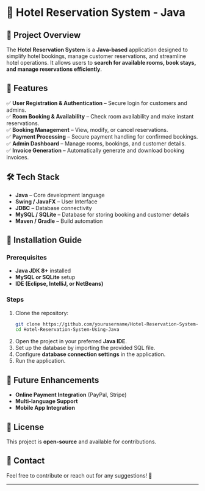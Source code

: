 
# 🏨 Hotel Reservation System - Java  

## 📌 Project Overview  
The **Hotel Reservation System** is a **Java-based** application designed to simplify hotel bookings, manage customer reservations, and streamline hotel operations. It allows users to **search for available rooms, book stays, and manage reservations efficiently**.  

## 🎯 Features  
✅ **User Registration & Authentication** – Secure login for customers and admins.  
✅ **Room Booking & Availability** – Check room availability and make instant reservations.  
✅ **Booking Management** – View, modify, or cancel reservations.  
✅ **Payment Processing** – Secure payment handling for confirmed bookings.  
✅ **Admin Dashboard** – Manage rooms, bookings, and customer details.  
✅ **Invoice Generation** – Automatically generate and download booking invoices.  

## 🛠️ Tech Stack  
- **Java** – Core development language  
- **Swing / JavaFX** – User Interface  
- **JDBC** – Database connectivity  
- **MySQL / SQLite** – Database for storing booking and customer details  
- **Maven / Gradle** – Build automation  

## 📲 Installation Guide  
### Prerequisites  
- **Java JDK 8+** installed  
- **MySQL or SQLite** setup  
- **IDE (Eclipse, IntelliJ, or NetBeans)**  

### Steps  
1. Clone the repository:  
   ```bash
   git clone https://github.com/yourusername/Hotel-Reservation-System-Using-Java.git
   cd Hotel-Reservation-System-Using-Java
   ```  
2. Open the project in your preferred **Java IDE**.  
3. Set up the database by importing the provided SQL file.  
4. Configure **database connection settings** in the application.  
5. Run the application.  

## 🚀 Future Enhancements  
- **Online Payment Integration** (PayPal, Stripe)  
- **Multi-language Support**  
- **Mobile App Integration**  

## 📜 License  
This project is **open-source** and available for contributions.  

## 📧 Contact  
Feel free to contribute or reach out for any suggestions! 🚀  

---

